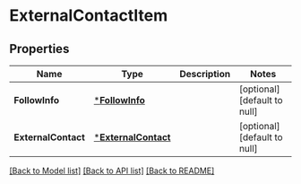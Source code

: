 # ExternalContactItem

## Properties
Name | Type | Description | Notes
------------ | ------------- | ------------- | -------------
**FollowInfo** | [***FollowInfo**](FollowInfo.md) |  | [optional] [default to null]
**ExternalContact** | [***ExternalContact**](ExternalContact.md) |  | [optional] [default to null]

[[Back to Model list]](../README.md#documentation-for-models) [[Back to API list]](../README.md#documentation-for-api-endpoints) [[Back to README]](../README.md)


